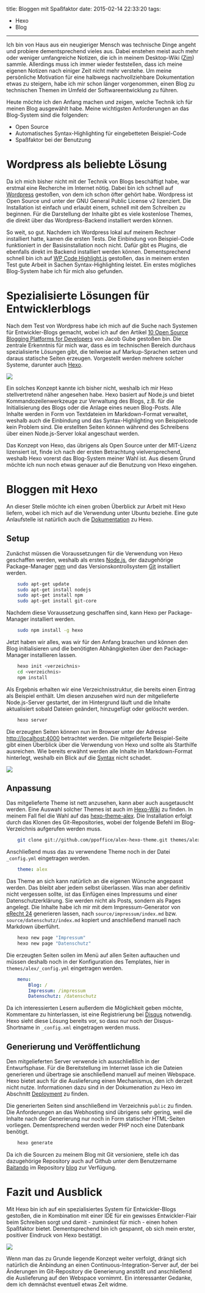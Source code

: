title: Bloggen mit Spaßfaktor
date: 2015-02-14 22:33:20
tags:
- Hexo
- Blog

---

Ich bin von Haus aus ein neugieriger Mensch was technische Dinge angeht und probiere dementsprechend vieles aus. Dabei enstehen meist auch mehr oder weniger umfangreiche Notizen, die ich in meinem Desktop-Wiki ([Zim](http://zim-wiki.org/)) sammle. Allerdings muss ich immer wieder feststellen, dass ich meine eigenen Notizen nach einiger Zeit nicht mehr verstehe. Um meine persönliche Motivation für eine halbwegs nachvollziehbare Dokumentation etwas zu steigern, habe ich mir schon länger vorgenommen, einen Blog zu technischen Themen im Umfeld der Softwareentwicklung zu führen.

Heute möchte ich den Anfang machen und zeigen, welche Technik ich für meinen Blog ausgewählt habe. Meine wichtigsten Anforderungen an das Blog-System sind die folgenden:

- Open Source
- Automatisches Syntax-Highlighting für eingebetteten Beispiel-Code
- Spaßfaktor bei der Benutzung

<!-- more -->

# Wordpress als beliebte Lösung

Da ich mich bisher nicht mit der Technik von Blogs beschäftigt habe, war erstmal eine Recherche im Internet nötig. Dabei bin ich schnell auf [Wordpress](https://de.wordpress.org/) gestoßen, von dem ich schon öfter gehört habe. Wordpress ist Open Source und unter der GNU General Public License v2 lizenziert. Die Installation ist einfach und erlaubt einem, schnell mit dem Schreiben zu beginnen. Für die Darstellung der Inhalte gibt es viele kostenlose Themes, die direkt über das Wordpress-Backend installiert werden können.

So weit, so gut. Nachdem ich Wordpress lokal auf meinem Rechner installiert hatte, kamen die ersten Tests. Die Einbindung von Beispiel-Code funktioniert in der Basisinstallation noch nicht. Dafür gibt es Plugins, die ebenfalls direkt im Backend installiert werden können. Dementsprechend schnell bin ich auf [WP Code Highlight.js](https://wordpress.org/plugins/wp-code-highlightjs/) gestoßen, das in meinem ersten Test gute Arbeit in Sachen Syntax-Highlighting leistet. Ein erstes mögliches Blog-System habe ich für mich also gefunden.

# Spezialisierte Lösungen für Entwicklerblogs

Nach dem Test von Wordpress habe ich mich auf die Suche nach Systemen für Entwickler-Blogs gemacht, wobei ich auf den Artikel [10 Open Source Blogging Platforms for Developers](http://sixrevisions.com/tools/open-source-blogging-platforms-for-developers/) von Jacob Gube gestoßen bin. Die zentrale Erkenntnis für mich war, dass es im technischen Bereich durchaus spezialisierte Lösungen gibt, die teilweise auf Markup-Sprachen setzen und daraus statische Seiten erzeugen. Vorgestellt werden mehrere solcher Systeme, darunter auch [Hexo](http://hexo.io).

![](hexo.png)

Ein solches Konzept kannte ich bisher nicht, weshalb ich mir Hexo stellvertretend näher angesehen habe. Hexo basiert auf Node.js und bietet Kommandozeilenwerkzeuge zur Verwaltung des Blogs, z.B. für die Initialisierung des Blogs oder die Anlage eines neuen Blog-Posts. Alle Inhalte werden in Form von Textdateien im Markdown-Format verwaltet, weshalb auch die Einbindung und das Syntax-Highlighting von Beispielcode kein Problem sind. Die erstellten Seiten können während des Schreibens über einen Node.js-Server lokal angeschaut werden.

Das Konzept von Hexo, das übrigens als Open Source unter der MIT-Lizenz lizensiert ist, finde ich nach der ersten Betrachtung vielversprechend, weshalb Hexo vorerst das Blog-System meiner Wahl ist. Aus diesem Grund möchte ich nun noch etwas genauer auf die Benutzung von Hexo eingehen.

# Bloggen mit Hexo

An dieser Stelle möchte ich einen groben Überblick zur Arbeit mit Hexo liefern, wobei ich mich auf die Verwendung unter Ubuntu beziehe. Eine gute Anlaufstelle ist natürlich auch die [Dokumentation](http://hexo.io/docs/) zu Hexo.

## Setup

Zunächst müssen die Voraussetzungen für die Verwendung von Hexo geschaffen werden, weshalb als erstes [Node.js](http://nodejs.org/), der dazugehörige Package-Manager [npm](https://www.npmjs.com/) und das Versionskontrollsystem [Git](http://git-scm.com/) installiert werden.

``` bash
    sudo apt-get update
    sudo apt-get install nodejs
    sudo apt-get install npm
    sudo apt-get install git-core
```

Nachdem diese Voraussetzung geschaffen sind, kann Hexo per Package-Manager installiert werden.

``` bash
    sudo npm install -g hexo
```

Jetzt haben wir alles, was wir für den Anfang brauchen und können den Blog initialisieren und die benötigten Abhängigkeiten über den Package-Manager installieren lassen.

``` bash
    hexo init <verzeichnis>
    cd <verzeichnis>
    npm install
```

Als Ergebnis erhalten wir eine Verzeichnisstruktur, die bereits einen Eintrag als Beispiel enthält. Um diesen anzusehen wird nun der mitgelieferte Node.js-Server gestartet, der im Hintergrund läuft und die Inhalte aktualisiert sobald Dateien geändert, hinzugefügt oder gelöscht werden.

``` bash
    hexo server
```

Die erzeugten Seiten können nun im Browser unter der Adresse [http://localhost:4000](http://localhost:4000) betrachtet werden. Die mitgelieferte Beispiel-Seite gibt einen Überblick über die Verwendung von Hexo und sollte als Starthilfe ausreichen. Wie bereits erwähnt werden alle Inhalte im Markdown-Format hinterlegt, weshalb ein Blick auf die [Syntax](http://markdown.de/) nicht schadet.

![](hexo_init.png)

## Anpassung

Das mitgelieferte Theme ist nett anzusehen, kann aber auch ausgetauscht werden. Eine Auswahl solcher Themes ist auch im [Hexo-Wiki](https://github.com/hexojs/hexo/wiki/themes) zu finden. In meinem Fall fiel die Wahl auf das [hexo-theme-alex](https://github.com/ppoffice/hexo-theme-alex). Die Installation erfolgt durch das Klonen des Git-Repositories, wobei der folgende Befehl im Blog-Verzeichnis aufgerufen werden muss.

``` bash
    git clone git://github.com/ppoffice/alex-hexo-theme.git themes/alex
```

Anschließend muss das zu verwendene Theme noch in der Datei `_config.yml` eingetragen werden.

``` yaml
    theme: alex
```

Das Theme an sich kann natürlich an die eigenen Wünsche angepasst werden. Das bleibt aber jedem selbst überlassen. Was man aber definitiv nicht vergessen sollte, ist das Einfügen eines Impressums und einer Datenschutzerklärung. Sie werden nicht als Posts, sondern als Pages angelegt. Die Inhalte habe ich mir mit dem Impressum-Generator von [eRecht 24](http://www.e-recht24.de/) generieren lassen, nach `source/impressum/index.md` bzw. `source/datenschutz/index.md` kopiert und anschließend manuell nach Markdown überführt.

``` bash
    hexo new page "Impressum"
    hexo new page "Datenschutz"
```

Die erzeugten Seiten sollen im Menü auf allen Seiten auftauchen und müssen deshalb noch in der Konfiguration des Templates, hier in `themes/alex/_config.yml` eingetragen werden.

``` yaml
    menu:
        Blog: /
        Impressum: /impressum
        Datenschutz: /datenschutz
```

Da ich interessierten Lesern außerdem die Möglichkeit geben möchte, Kommentare zu hinterlassen, ist eine Registrierung bei [Disqus](https://disqus.com) notwendig. Hexo sieht diese Lösung bereits vor, so dass nur noch der Disqus-Shortname in `_config.xml` eingetragen werden muss.

## Generierung und Veröffentlichung

Den mitgelieferten Server verwende ich ausschließlich in der Entwurfsphase. Für die Bereitstellung im Internet lasse ich die Dateien generieren und übertrage sie anschließend manuell auf meinen Webspace. Hexo bietet auch für die Auslieferung einen Mechanismus, den ich derzeit nicht nutze. Informationen dazu sind in der Dokumenation zu Hexo im Abschnitt [Deployment](http://hexo.io/docs/deployment.html) zu finden.

Die generierten Seiten sind anschließend im Verzeichnis `public` zu finden. Die Anforderungen an das Webhosting sind übrigens sehr gering, weil die Inhalte nach der Generierung nur noch in Form statischer HTML-Seiten vorliegen. Dementsprechend werden weder PHP noch eine Datenbank benötigt.

``` bash
    hexo generate
```

Da ich die Sourcen zu meinem Blog mit Git versioniere, stelle ich das dazugehörige Repository auch auf Github unter dem Benutzername [Baitando](https://github.com/Baitando) im Repository [blog](https://github.com/Baitando/blog) zur Verfügung.

# Fazit und Ausblick

Mit Hexo bin ich auf ein spezialisiertes System für Entwickler-Blogs gestoßen, die in Kombination mit einer IDE für ein gewisses Entwickler-Flair beim Schreiben sorgt und damit - zumindest für mich - einen hohen Spaßfaktor bietet. Dementsprechend bin ich gespannt, ob sich mein erster, positiver Eindruck von Hexo bestätigt.

![](ide.png)

Wenn man das zu Grunde liegende Konzept weiter verfolgt, drängt sich natürlich die Anbindung an einen Continuous-Integration-Server auf, der bei Änderungen im Git-Repository die Generierung anstößt und anschließend die Auslieferung auf den Webspace vornimmt. Ein interessanter Gedanke, dem ich demnächst eventuell etwas Zeit widme.

